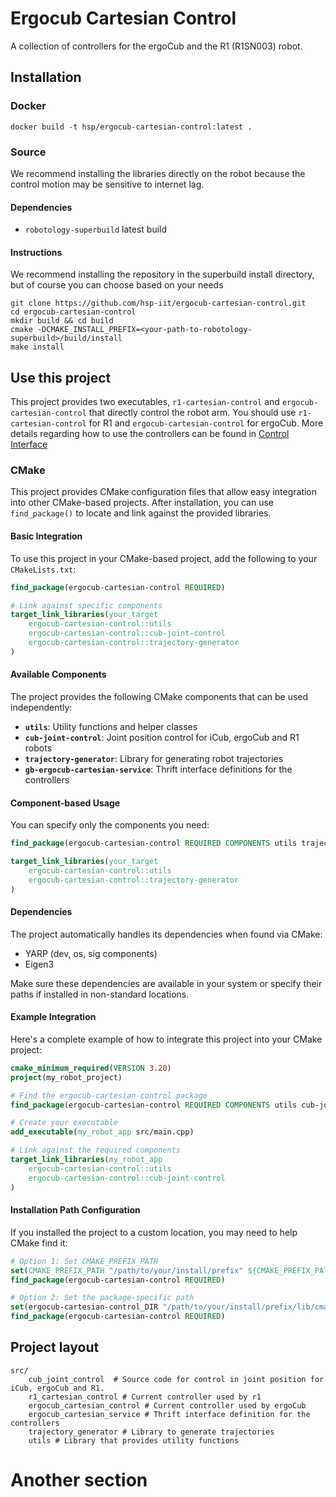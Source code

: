 # Ergocub Cartesian Control

A collection of controllers for the ergoCub and the R1 (R1SN003) robot.

## Installation

### Docker

```
docker build -t hsp/ergocub-cartesian-control:latest .
```

### Source

We recommend installing the libraries directly on the robot because the control motion may be sensitive to internet lag.

#### Dependencies

- `robotology-superbuild` latest build

#### Instructions

We recommend installing the repository in the superbuild install directory, but of course you can choose based on your needs

```
git clone https://github.com/hsp-iit/ergocub-cartesian-control.git
cd ergocub-cartesian-control
mkdir build && cd build
cmake -DCMAKE_INSTALL_PREFIX=<your-path-to-robotology-superbuild>/build/install
make install
```

## Use this project

This project provides two executables, `r1-cartesian-control` and `ergocub-cartesian-control` that directly control the robot arm. You should use `r1-cartesian-control` for R1 and `ergocub-cartesian-control` for ergoCub. More details regarding how to use the controllers can be found in [Control Interface](ControlInterface.md)

### CMake

This project provides CMake configuration files that allow easy integration into other CMake-based projects. After installation, you can use `find_package()` to locate and link against the provided libraries.

#### Basic Integration

To use this project in your CMake-based project, add the following to your `CMakeLists.txt`:

```cmake
find_package(ergocub-cartesian-control REQUIRED)

# Link against specific components
target_link_libraries(your_target 
    ergocub-cartesian-control::utils
    ergocub-cartesian-control::cub-joint-control
    ergocub-cartesian-control::trajectory-generator
)
```

#### Available Components

The project provides the following CMake components that can be used independently:

- **`utils`**: Utility functions and helper classes
- **`cub-joint-control`**: Joint position control for iCub, ergoCub and R1 robots
- **`trajectory-generator`**: Library for generating robot trajectories
- **`gb-ergocub-cartesian-service`**: Thrift interface definitions for the controllers

#### Component-based Usage

You can specify only the components you need:

```cmake
find_package(ergocub-cartesian-control REQUIRED COMPONENTS utils trajectory-generator)

target_link_libraries(your_target 
    ergocub-cartesian-control::utils
    ergocub-cartesian-control::trajectory-generator
)
```

#### Dependencies

The project automatically handles its dependencies when found via CMake:
- YARP (dev, os, sig components)
- Eigen3

Make sure these dependencies are available in your system or specify their paths if installed in non-standard locations.

#### Example Integration

Here's a complete example of how to integrate this project into your CMake project:

```cmake
cmake_minimum_required(VERSION 3.20)
project(my_robot_project)

# Find the ergocub-cartesian-control package
find_package(ergocub-cartesian-control REQUIRED COMPONENTS utils cub-joint-control)

# Create your executable
add_executable(my_robot_app src/main.cpp)

# Link against the required components
target_link_libraries(my_robot_app 
    ergocub-cartesian-control::utils
    ergocub-cartesian-control::cub-joint-control
)
```

#### Installation Path Configuration

If you installed the project to a custom location, you may need to help CMake find it:

```cmake
# Option 1: Set CMAKE_PREFIX_PATH
set(CMAKE_PREFIX_PATH "/path/to/your/install/prefix" ${CMAKE_PREFIX_PATH})
find_package(ergocub-cartesian-control REQUIRED)

# Option 2: Set the package-specific path
set(ergocub-cartesian-control_DIR "/path/to/your/install/prefix/lib/cmake/ergocub-cartesian-control")
find_package(ergocub-cartesian-control REQUIRED)
```

## Project layout

    src/
        cub_joint_control  # Source code for control in joint position for iCub, ergoCub and R1.
        r1_cartesian_control # Current controller used by r1 
        ergocub_cartesian_control # Current controller used by ergoCub
        ergocub_cartesian_service # Thrift interface definition for the controllers
        trajectory_generator # Library to generate trajectories
        utils # Library that provides utility functions


# Another section
